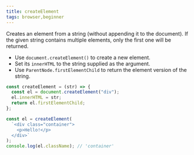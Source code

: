 ```yaml
---
title: createElement
tags: browser,beginner
---
```


Creates an element from a string (without appending it to the document).
If the given string contains multiple elements, only the first one will be returned.

- Use `document.createElement()` to create a new element.
- Set its `innerHTML` to the string supplied as the argument.
- Use `ParentNode.firstElementChild` to return the element version of the string.

```js
const createElement = (str) => {
  const el = document.createElement("div");
  el.innerHTML = str;
  return el.firstElementChild;
};
```

```js
const el = createElement(
  `<div class="container">
    <p>Hello!</p>
  </div>`
);
console.log(el.className); // 'container'
```

